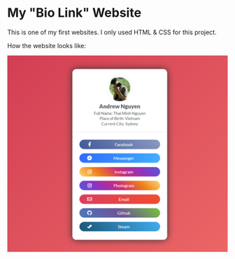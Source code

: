 # My "Bio Link" Website
This is one of my first websites. I only used HTML & CSS for this project.

How the website looks like:

<img src="./assets/img/Preview.jpg" alt="Preview-image" width="700"/>
